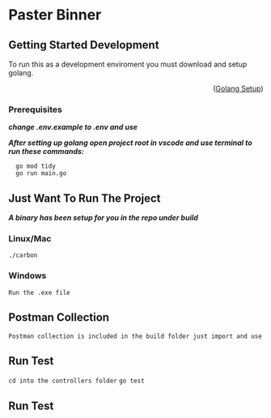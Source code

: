 # Paster Binner

<!-- GETTING STARTED -->
## Getting Started Development

To run this as a development enviroment you must download and setup golang.
<p align="right">(<a href="https://go.dev/doc/install">Golang Setup</a>)</p>

### Prerequisites

***change .env.example to .env and use***

***After setting up golang open project root in vscode and use terminal to run these commands:***

```
  go mod tidy
  go run main.go
```



## Just Want To Run The Project
***A binary has been setup for you in the repo under build***

### Linux/Mac
``` ./carbon ```

### Windows
```Run the .exe file```


## Postman Collection
```Postman collection is included in the build folder just import and use```

## Run Test

``` cd into the controllers folder ```
``` go test ```


## Run Test
